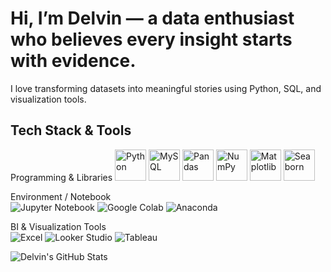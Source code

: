 # Hi, I’m Delvin — a data enthusiast who believes every insight starts with evidence.  
I love transforming datasets into meaningful stories using Python, SQL, and visualization tools.

## Tech Stack & Tools
<p align="left">
  Programming & Libraries  
  <img src="https://cdn.jsdelivr.net/gh/devicons/devicon/icons/python/python-original.svg" alt="Python" width="50" height="50"/>
  <img src="https://cdn.jsdelivr.net/gh/devicons/devicon/icons/mysql/mysql-original.svg" alt="MySQL" width="50" height="50"/>
  <img src="https://cdn.jsdelivr.net/gh/devicons/devicon/icons/pandas/pandas-original.svg" alt="Pandas" width="50" height="50"/>
  <img src="https://cdn.jsdelivr.net/gh/devicons/devicon/icons/numpy/numpy-original.svg" alt="NumPy" width="50" height="50"/>
  <img src="https://cdn.jsdelivr.net/gh/devicons/devicon/icons/matplotlib/matplotlib-original.svg" alt="Matplotlib" width="50" height="50"/>
  <img src="https://github.com/devicons/devicon/tree/v2.17.0/icons/seaborn/seaborn-original.svg)" alt="Seaborn" width="50" height="50"/>

  Environment / Notebook  
  ![Jupyter Notebook](https://img.shields.io/badge/Jupyter-FA5B0C?logo=jupyter&logoColor=white)
  ![Google Colab](https://img.shields.io/badge/Colab-F9AB00?logo=googlecolab&logoColor=white)
  ![Anaconda](https://img.shields.io/badge/Anaconda-44A833?logo=anaconda&logoColor=white)

  BI & Visualization Tools  
  ![Excel](https://img.shields.io/badge/Excel-217346?logo=microsoft-excel&logoColor=white)
  ![Looker Studio](https://img.shields.io/badge/Looker%20Studio-4285F4?logo=looker&logoColor=white)
  ![Tableau](https://img.shields.io/badge/Tableau-E97627?logo=tableau&logoColor=white)
</p>



![Delvin's GitHub Stats](https://github-readme-stats.vercel.app/api?username=delvinfarhan&show_icons=true&theme=tokyonight)
